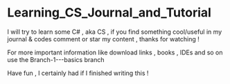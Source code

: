 # Learning_CS_Journal_and_Tutorial
I will try to learn some C# , aka CS , if you find something cool/useful in my journal &amp; codes comment or star my  content , thanks for watching !

For more important information like download links , books , IDEs and so on  use the Branch-1---basics branch 


Have fun , I certainly had if I finished writing this !
